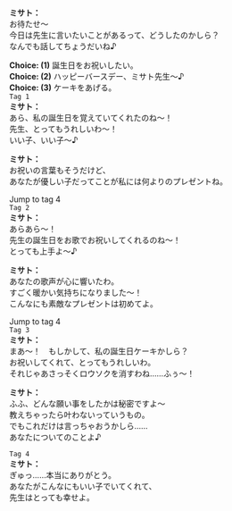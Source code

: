 # 

  
**ミサト：**  
お待たせ～  
今日は先生に言いたいことがあるって、どうしたのかしら？  
なんでも話してちょうだいね♪  
  
**Choice: (1)**  誕生日をお祝いしたい。  
**Choice: (2)**  ハッピーバースデー、ミサト先生～♪  
**Choice: (3)**  ケーキをあげる。  
`Tag 1`  
**ミサト：**  
あら、私の誕生日を覚えていてくれたのね～！  
先生、とってもうれしいわ～！  
いい子、いい子～♪  
  
**ミサト：**  
お祝いの言葉もそうだけど、  
あなたが優しい子だってことが私には何よりのプレゼントね。  
  
Jump to tag 4  
`Tag 2`  
**ミサト：**  
あらあら～！  
先生の誕生日をお歌でお祝いしてくれるのね～！  
とっても上手よ～♪  
  
**ミサト：**  
あなたの歌声が心に響いたわ。  
すごく暖かい気持ちになりました～！  
こんなにも素敵なプレゼントは初めてよ。  
  
Jump to tag 4  
`Tag 3`  
**ミサト：**  
まあ～！　もしかして、私の誕生日ケーキかしら？  
お祝いしてくれて、とってもうれしいわ。  
それじゃあさっそくロウソクを消すわね……ふぅ～！  
  
**ミサト：**  
ふふ、どんな願い事をしたかは秘密ですよ～  
教えちゃったら叶わないっていうもの。  
でもこれだけは言っちゃおうかしら……  
あなたについてのことよ♪  
  
`Tag 4`  
**ミサト：**  
ぎゅっ……本当にありがとう。  
あなたがこんなにもいい子でいてくれて、  
先生はとっても幸せよ。  
